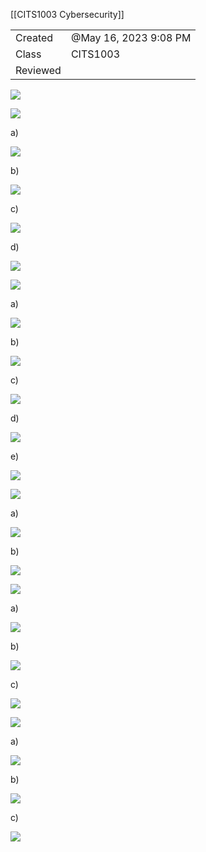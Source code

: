 [[CITS1003 Cybersecurity]] 

|   |   |
|---|---|
|Created|@May 16, 2023 9:08 PM|
|Class|CITS1003|
|Reviewed||

[![](Untitled%203.png)](Exam%20Example%20Questions%201c927872f4d049149beebec71f10dfdf/Untitled.png)

[![](Untitled%201%202.png)](Exam%20Example%20Questions%201c927872f4d049149beebec71f10dfdf/Untitled%201.png)

a)

[![](Untitled%202%201.png)](Exam%20Example%20Questions%201c927872f4d049149beebec71f10dfdf/Untitled%202.png)

b)

[![](Untitled%203%201.png)](Exam%20Example%20Questions%201c927872f4d049149beebec71f10dfdf/Untitled%203.png)

c)

[![](Exam%20Example%20Questions%201c927872f4d049149beebec71f10dfdf/Untitled%204.png)](Exam%20Example%20Questions%201c927872f4d049149beebec71f10dfdf/Untitled%204.png)

d)

[![](Untitled%205.png)](Exam%20Example%20Questions%201c927872f4d049149beebec71f10dfdf/Untitled%205.png)

[![](Untitled%206.png)](Exam%20Example%20Questions%201c927872f4d049149beebec71f10dfdf/Untitled%206.png)

a)

[![](Untitled%207.png)](Exam%20Example%20Questions%201c927872f4d049149beebec71f10dfdf/Untitled%207.png)

b)

[![](Untitled%208.png)](Exam%20Example%20Questions%201c927872f4d049149beebec71f10dfdf/Untitled%208.png)

c)

[![](Untitled%209.png)](Exam%20Example%20Questions%201c927872f4d049149beebec71f10dfdf/Untitled%209.png)

d)

[![](Untitled%2010.png)](Exam%20Example%20Questions%201c927872f4d049149beebec71f10dfdf/Untitled%2010.png)

e)

[![](Untitled%2011.png)](Exam%20Example%20Questions%201c927872f4d049149beebec71f10dfdf/Untitled%2011.png)

[![](Untitled%2012.png)](Exam%20Example%20Questions%201c927872f4d049149beebec71f10dfdf/Untitled%2012.png)

a)

[![](Untitled%2013.png)](Exam%20Example%20Questions%201c927872f4d049149beebec71f10dfdf/Untitled%2013.png)

b)

[![](Untitled%2014.png)](Exam%20Example%20Questions%201c927872f4d049149beebec71f10dfdf/Untitled%2014.png)

[![](Untitled%2015.png)](Exam%20Example%20Questions%201c927872f4d049149beebec71f10dfdf/Untitled%2015.png)

a)

[![](Untitled%2016.png)](Exam%20Example%20Questions%201c927872f4d049149beebec71f10dfdf/Untitled%2016.png)

b)

[![](Untitled%2017.png)](Exam%20Example%20Questions%201c927872f4d049149beebec71f10dfdf/Untitled%2017.png)

c)

[![](Untitled%2018.png)](Exam%20Example%20Questions%201c927872f4d049149beebec71f10dfdf/Untitled%2018.png)

[![](Untitled%2019.png)](Exam%20Example%20Questions%201c927872f4d049149beebec71f10dfdf/Untitled%2019.png)

a)

[![](Untitled%2020.png)](Exam%20Example%20Questions%201c927872f4d049149beebec71f10dfdf/Untitled%2020.png)

b)

[![](Untitled%2021.png)](Exam%20Example%20Questions%201c927872f4d049149beebec71f10dfdf/Untitled%2021.png)

c)

[![](Untitled%2022.png)](Exam%20Example%20Questions%201c927872f4d049149beebec71f10dfdf/Untitled%2022.png)